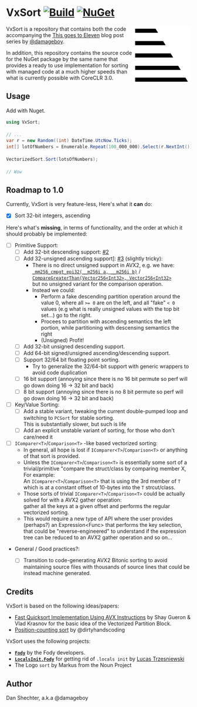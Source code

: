 # VxSort [![Build](https://github.com/damageboy/VxSort/workflows/Build/badge.svg?branch=master)](https://github.com/damageboy/vxsort/actions) [![NuGet](https://img.shields.io/nuget/v/VxSort.svg)](https://www.nuget.org/packages/VxSort/)



<img align="right" width="160px" height="160px" src="vxsort.svg">

VxSort is a repository that contains both the code accompanying the [This goes to Eleven](https://bits.houmus.org/2019-08-18/this-goes-to-eleven-pt1) blog post series by [@damageboy](https://github.com/damageboy/). 

In addition, this repository contains the source code for the NuGet package by the same name that provides a ready to use implementation for sorting with managed code at a much higher speeds than what is currently possible with CoreCLR 3.0.

## Usage

Add with Nuget.

```csharp
using VxSort;

// ...
var r = new Random((int) DateTime.UtcNow.Ticks);
int[] lotOfNumbers = Enumerable.Repeat(100_000_000).Select(r.NextInt()).ToArray();

VectorizedSort.Sort(lotsOfNumbers);

// Wow
```

## Roadmap to 1.0

Currently, VxSort is very feature-less, Here's what it **can** do:

- [x] Sort 32-bit integers, ascending

Here's what's **missing**, in terms of functionality, and the order at which it should probably be implemented:

- [ ] Primitive Support:
    - [ ] Add 32-bit descending support: [#2](https://github.com/damageboy/VxSort/issues/2)
    - [ ] Add 32-unsigned ascending support]: [#3](https://github.com/damageboy/VxSort/issues/3) (slightly tricky):
      - There is no direct unsigned support in AVX2, e.g. we have:  
        [`_mm256_cmpgt_epi32(__m256i a, __m256i b)`](https://software.intel.com/sites/landingpage/IntrinsicsGuide/#text=_mm256_cmpgt_epi32) / [`CompareGreaterThan(Vector256<Int32>, Vector256<Int32>`](https://docs.microsoft.com/en-us/dotnet/api/system.runtime.intrinsics.x86.avx2.comparegreaterthan?view=netcore-3.0#System_Runtime_Intrinsics_X86_Avx2_CompareGreaterThan_System_Runtime_Intrinsics_Vector256_System_Int32__System_Runtime_Intrinsics_Vector256_System_Int32__)  
        but no unsigned variant for the comparison operation.
      - Instead we could:
        - Perform a fake descending partition operation around the value 0, where all `>= 0` are on the left,
          and all "fake" `< 0` values (e.g what is really unsigned values with the top bit set...) go to the right.
        - Procees to partition with ascending semantics the left portion, while partitioning with descensing semantics the right
        - (Unsigned) Profit!
    - [ ] Add 32-bit unsigned descending support.
    - [ ] Add 64-bit signed/unsigned ascending/descending support.
    - [ ] Support 32/64 bit floating point sorting.
      - Try to generalize the 32/64-bit support with generic wrappers to avoid code duplication
    - [ ] 16 bit support (annoying since there is no 16 bit permute so perf will go down doing 16 -> 32 bit and back)
    - [ ] 8 bit support  (annoying since there is no 8 bit permute so perf will go down doing 16 -> 32 bit and back)
- [ ] Key/Value Sorting:
  - [ ] Add a stable variant, tweaking the current double-pumped loop and switching to `PCSort` for stable sorting.  
    This is substantially slower, but such is life
  - [ ] Add an explicit unstable variant of sorting, for those who don't care/need it
- [ ] `IComparer<T>`/`Comparison<T>` -like based vectorized sorting:
  - In general, all hope is lost if `IComparer<T>`/`Comparison<T>` or anything of that sort is provided.
  - Unless the `IComparer<T>`/`Comparison<T>` is essentially some sort of a trivial/primitive "compare the struct/class by comparing member X, For example:  
    An `IComparer<T>`/`Comparison<T>` that is using the 3rd member of `T` which is at a constant offset of 10-bytes into the `T` strcut/class.
  - Those sorts of trivial `IComparer<T>`/`Comparison<T>` could be actually solved for with a AVX2 gather operation:  
    gather all the keys at a given offset and performs the regular vectorized sorting.
  - This would require a new type of API where the user provides (perhaps?) an Expression<Func<T>> that performs the key selection, that could be "reverse-engineered" to
    understand if the expression tree can be reduced to an AVX2 gather operation and so on...
- General / Good practices?:
  - [ ] Transition to code-generating AVX2 Bitonic sorting to avoid maintaining source files with thousands of source lines that could be instead machine generated.

    
## Credits

VxSort is based on the following ideas/papers:
* [Fast Quicksort Implementation Using AVX Instructions](http://citeseerx.ist.psu.edu/viewdoc/download?doi=10.1.1.1009.7773&rep=rep1&type=pdf) by Shay Gueron & Vlad Krasnov for the basic idea of the Vectorized Partition Block.
* [Position-counting sort](https://dirtyhandscoding.github.io/posts/vectorizing-small-fixed-size-sort.html) by @dirtyhandscoding

VxSort uses the following projects:

* [**`Fody`**](https://github.com/Fody/Fody) by the Fody developers.
* [**`LocalsInit.Fody`**](https://github.com/ltrzesniewski/LocalsInit.Fody/tree/master/src) for getting rid of `.locals init` by [Lucas Trzesniewski](https://github.com/ltrzesniewski)
* The Logo `sort` by Markus from the Noun Project

## Author

Dan Shechter, a.k.a @damageboy

